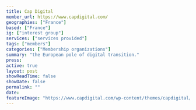 ```yaml
---
title: Cap Digital
member_url: https://www.capdigital.com/
geographies: ["France"]
based: ["France"]
ig: ["interest group"] 
services: ["services provided"] 
tags: ["members"]
categories: ["Membership organizations"]
summary: "the European pole of digital transition."
press:
active: true
layout: post
showReadTime: false
showDate: false
permalink: ""
date: 
featureImage: "https://www.capdigital.com/wp-content/themes/capdigital/img/logo2x.png"
---
```

